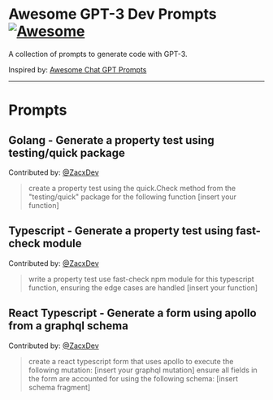 # Awesome GPT-3 Dev Prompts [![Awesome](https://cdn.rawgit.com/sindresorhus/awesome/d7305f38d29fed78fa85652e3a63e154dd8e8829/media/badge.svg)](https://github.com/sindresorhus/awesome)

A collection of prompts to generate code with GPT-3.

Inspired by: [Awesome Chat GPT Prompts](https://github.com/f/awesome-chatgpt-prompts)

---

# Prompts

## Golang - Generate a property test using testing/quick package
Contributed by: [@ZacxDev](https://github.com/ZacxDev)

> create a property test using the quick.Check method from the "testing/quick" package for the following function [insert your function]

## Typescript - Generate a property test using fast-check module
Contributed by: [@ZacxDev](https://github.com/ZacxDev)

> write a property test use fast-check npm module for this typescript function, ensuring the edge cases are handled [insert your function]

## React Typescript - Generate a form using apollo from a graphql schema
Contributed by: [@ZacxDev](https://github.com/ZacxDev)

> create a react typescript form that uses apollo to execute the following mutation: [insert your graphql mutation] ensure all fields in the form are accounted for using the following schema: [insert schema fragment]

